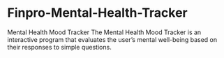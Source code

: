 # Finpro-Mental-Health-Tracker
 Mental Health Mood Tracker The Mental Health Mood Tracker is an interactive program that evaluates the user’s mental well-being based on their responses to simple questions.
